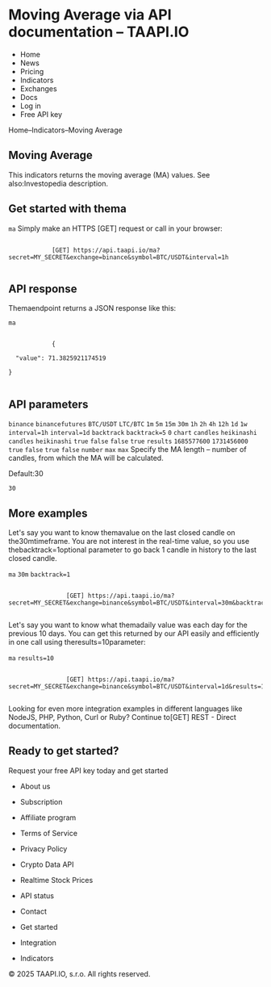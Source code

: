 # Moving Average via API documentation – TAAPI.IO

- Home
- News
- Pricing
- Indicators
- Exchanges
- Docs
- Log in
- Free API key

Home–Indicators–Moving Average


## Moving Average
This indicators returns the moving average (MA) values. See also:Investopedia description.


## Get started with thema
`ma` Simply make an HTTPS [GET] request or call in your browser:


```

			[GET] https://api.taapi.io/ma?secret=MY_SECRET&exchange=binance&symbol=BTC/USDT&interval=1h
		
```

## API response
Themaendpoint returns a JSON response like this:

`ma` 
```

			{
  "value": 71.3825921174519
}
		
```

## API parameters
`binance` `binancefutures` `BTC/USDT` `LTC/BTC` `1m` `5m` `15m` `30m` `1h` `2h` `4h` `12h` `1d` `1w` `interval=1h` `interval=1d` `backtrack` `backtrack=5` `0` `chart` `candles` `heikinashi` `candles` `heikinashi` `true` `false` `false` `true` `results` `1685577600` `1731456000` `true` `false` `true` `false` `number` `max` `max` Specify the MA length – number of candles, from which the MA will be calculated.

Default:30

`30` 
## More examples
Let's say you want to know themavalue on the last closed candle on the30mtimeframe. You are not interest in the real-time value, so you use thebacktrack=1optional parameter to go back 1 candle in history to the last closed candle.

`ma` `30m` `backtrack=1` 
```

				[GET] https://api.taapi.io/ma?secret=MY_SECRET&exchange=binance&symbol=BTC/USDT&interval=30m&backtrack=1
			
```
Let's say you want to know what themadaily value was each day for the previous 10 days. You can get this returned by our API easily and efficiently in one call using theresults=10parameter:

`ma` `results=10` 
```

				[GET] https://api.taapi.io/ma?secret=MY_SECRET&exchange=binance&symbol=BTC/USDT&interval=1d&results=10
			
```
Looking for even more integration examples in different languages like NodeJS, PHP, Python, Curl or Ruby? Continue to[GET] REST - Direct documentation.


## Ready to get started?
Request your free API key today and get started

- About us
- Subscription
- Affiliate program
- Terms of Service
- Privacy Policy
- Crypto Data API
- Realtime Stock Prices
- API status
- Contact

- Get started
- Integration
- Indicators

© 2025 TAAPI.IO, s.r.o. All rights reserved.

